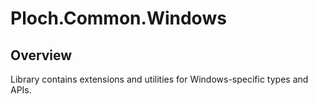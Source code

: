 ﻿# Ploch.Common.Windows

## Overview

Library contains extensions and utilities for Windows-specific types and APIs.
